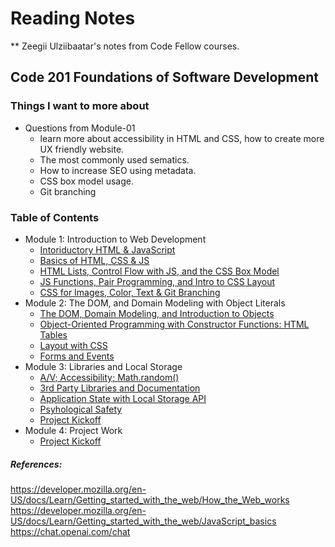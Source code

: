 # Reading Notes

** Zeegii Ulziibaatar's notes from Code Fellow courses. 

## Code 201 Foundations of Software Development

### Things I want to more about
  
  - Questions from Module-01
    - learn more about accessibility in HTML and CSS, how to create more UX friendly website. 
    - The most commonly used sematics. 
    - How to increase SEO using metadata. 
    - CSS box model usage. 
    - Git branching

### Table of Contents 

- Module 1: Introduction to Web Development 
  - [Intoriductory HTML & JavaScript](class-01.md)    
  - [Basics of HTML, CSS & JS](class-02.md) 
  - [HTML Lists, Control Flow with JS, and the CSS Box Model](class-03.md) 
  - [JS Functions, Pair Programming, and Intro to CSS Layout](class-04.md) 
  - [CSS for Images, Color, Text & Git Branching](class-05.md) 
- Module 2: The DOM, and Domain Modeling with Object Literals
  - [The DOM, Domain Modeling, and Introduction to Objects](class-06.md) 
  - [Object-Oriented Programming with Constructor Functions: HTML Tables](class-07.md) 
  - [Layout with CSS](class-08.md)
  - [Forms and Events](class-09.md)
- Module 3: Libraries and Local Storage
  - [A/V; Accessibility; Math.random()](class-10.md)
  - [3rd Party Libraries and Documentation](class-11.md)
  - [Application State with Local Storage API](class-12.md)
  - [Psyhological Safety](class-13.md)
  - [Project Kickoff](class-14.md)
- Module 4: Project Work 
  - [Project Kickoff](project.md)


 ##### References: 
  
  https://developer.mozilla.org/en-US/docs/Learn/Getting_started_with_the_web/How_the_Web_works
  https://developer.mozilla.org/en-US/docs/Learn/Getting_started_with_the_web/JavaScript_basics
  https://chat.openai.com/chat
